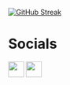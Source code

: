 <!--
**Equinox766/Equinox766** is a ✨ _special_ ✨ repository because its `README.md` (this file) appears on your GitHub profile.
Here are some ideas to get you started:
- 🔭 I’m currently working on ...
- 🌱 I’m currently learning ...
- 👯 I’m looking to collaborate on ...
- 🤔 I’m looking for help with ...
- 💬 Ask me about ...
- 📫 How to reach me: ...
- 😄 Pronouns: ...
- ⚡ Fun fact: ...

-->
[![GitHub Streak](https://streak-stats.demolab.com?user=equinox766&theme=dark&hide_border=true&border_radius=3.8&locale=es&date_format=j%20M%5B%20Y%5D&exclude_days=Sun%2CSat)](https://git.io/streak-stats)



# Socials

<p align="left"> <a href="https://www.github.com/Equinox766" target="_blank" rel="noreferrer"><img src="https://raw.githubusercontent.com/danielcranney/readme-generator/main/public/icons/socials/github.svg" width="32" height="32" /></a> <a href="https://www.twitter.com/ArrobaManu_" target="_blank" rel="noreferrer"><img src="https://raw.githubusercontent.com/danielcranney/readme-generator/main/public/icons/socials/twitter.svg" width="32" height="32" /></a></p>

